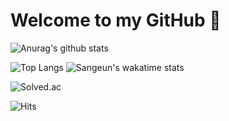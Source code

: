 # Welcome to my GitHub 👋

![Anurag's github stats](https://github-readme-stats.vercel.app/api?username=lisy0123&count_private=true&show_icons=true&theme=vue&hide=prs,contribs)

![Top Langs](https://github-readme-stats.vercel.app/api/top-langs/?username=lisy0123&layout=compact&theme=vue) ![Sangeun's wakatime stats](https://github-readme-stats.vercel.app/api/wakatime?username=lisy0123&theme=vuelayout=compact)

![Solved.ac](http://mazassumnida.wtf/api/v2/generate_badge?boj=leesese)

![Hits](https://hits.seeyoufarm.com/api/count/incr/badge.svg?url=https%3A%2F%2Fgithub.com%2Flisy0123&count_bg=%237AD138&title_bg=%23555555&icon=github.svg&icon_color=%23E7E7E7&title=Profile+Views&edge_flat=false)